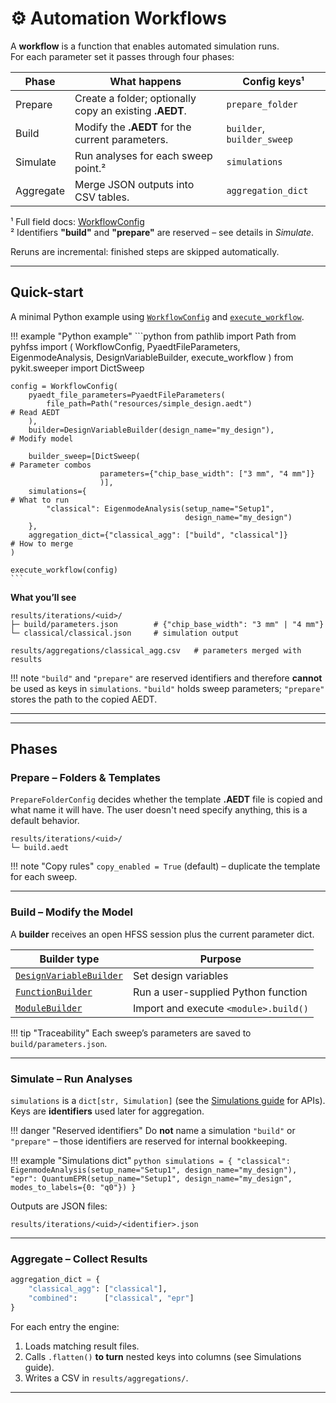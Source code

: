 # ⚙️ Automation Workflows

A **workflow** is a function that enables automated simulation runs.  
For each parameter set it passes through four phases:

| Phase     | What happens                                            | Config keys¹               |
|-----------|---------------------------------------------------------|----------------------------|
| Prepare   | Create a folder; optionally copy an existing **.AEDT**. | `prepare_folder`           |
| Build     | Modify the **.AEDT** for the current parameters.        | `builder`, `builder_sweep` |
| Simulate  | Run analyses for each sweep point.²                     | `simulations`              |
| Aggregate | Merge JSON outputs into CSV tables.                     | `aggregation_dict`         |

¹ Full field docs: [WorkflowConfig](../api/workflow_config.md)  
² Identifiers **"build"** and **"prepare"** are reserved – see details in *Simulate*.

Reruns are incremental: finished steps are skipped automatically.

---

## Quick-start

A minimal Python example using [`WorkflowConfig`](../api/workflow_config.md) and [`execute_workflow`](../api/execute_workflow.md).

!!! example "Python example"
    ```python
    from pathlib import Path
    from pyhfss import (
        WorkflowConfig, PyaedtFileParameters,
        EigenmodeAnalysis, DesignVariableBuilder, execute_workflow
    )
    from pykit.sweeper import DictSweep

    config = WorkflowConfig(
        pyaedt_file_parameters=PyaedtFileParameters(
            file_path=Path("resources/simple_design.aedt")                  # Read AEDT
        ),
        builder=DesignVariableBuilder(design_name="my_design"),             # Modify model

        builder_sweep=[DictSweep(                                           # Parameter combos
                        parameters={"chip_base_width": ["3 mm", "4 mm"]}
                        )],                                                 
        simulations={                                                       # What to run
            "classical": EigenmodeAnalysis(setup_name="Setup1",
                                           design_name="my_design")
        },
        aggregation_dict={"classical_agg": ["build", "classical"]}          # How to merge
    )

    execute_workflow(config)
    ```

**What you’ll see**

```text
results/iterations/<uid>/
├─ build/parameters.json        # {"chip_base_width": "3 mm" | "4 mm"}
└─ classical/classical.json     # simulation output

results/aggregations/classical_agg.csv   # parameters merged with results
```

!!! note
    `"build"` and `"prepare"` are reserved identifiers and therefore **cannot**
    be used as keys in `simulations`. `"build"` holds sweep parameters;
    `"prepare"` stores the path to the copied AEDT.

---


---

## Phases

### Prepare – Folders & Templates

`PrepareFolderConfig` decides whether the template **.AEDT** file is copied and what name it will have.
The user doesn't need specify anything, this is a default behavior.

```text
results/iterations/<uid>/
└─ build.aedt
```

!!! note "Copy rules"
    `copy_enabled = True` (default) – duplicate the template for each sweep.

---

### Build – Modify the Model

A **builder** receives an open HFSS session plus the current parameter dict.

| Builder type                                                 | Purpose                               |
| ------------------------------------------------------------ | ------------------------------------- |
| [`DesignVariableBuilder`](../api/design_variable_builder.md) | Set design variables                  |
| [`FunctionBuilder`](../api/function_builder.md)              | Run a user-supplied Python function   |
| [`ModuleBuilder`](../api/module_builder.md)                  | Import and execute `<module>.build()` |

!!! tip "Traceability"
    Each sweep’s parameters are saved to `build/parameters.json`.

---

### Simulate – Run Analyses

`simulations` is a `dict[str, Simulation]` (see the
[Simulations guide](simulations.md) for APIs). Keys are **identifiers** used later
for aggregation.

!!! danger "Reserved identifiers"
    Do **not** name a simulation `"build"` or `"prepare"` – those identifiers
    are reserved for internal bookkeeping.

!!! example "Simulations dict"
    ```python
        simulations = {
            "classical": EigenmodeAnalysis(setup_name="Setup1",
                                           design_name="my_design"),
            "epr": QuantumEPR(setup_name="Setup1",
                              design_name="my_design",
                              modes_to_labels={0: "q0"})
        }
    ```

Outputs are JSON files:

```text
results/iterations/<uid>/<identifier>.json
```

---

### Aggregate – Collect Results

```python
aggregation_dict = {
    "classical_agg": ["classical"],
    "combined":      ["classical", "epr"]
}
```

For each entry the engine:

1. Loads matching result files.
2. Calls `.flatten()` **to turn** nested keys into columns (see Simulations guide).
3. Writes a CSV in `results/aggregations/`.

---
